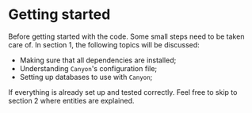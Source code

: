 # Getting started

Before getting started with the code. Some small steps need to be taken care of. In section 1, the following topics will be discussed:

 - Making sure that all dependencies are installed;
 - Understanding `Canyon`'s configuration file;
 - Setting up databases to use with `Canyon`;

If everything is already set up and tested correctly. Feel free to skip to section 2 where entities are explained.